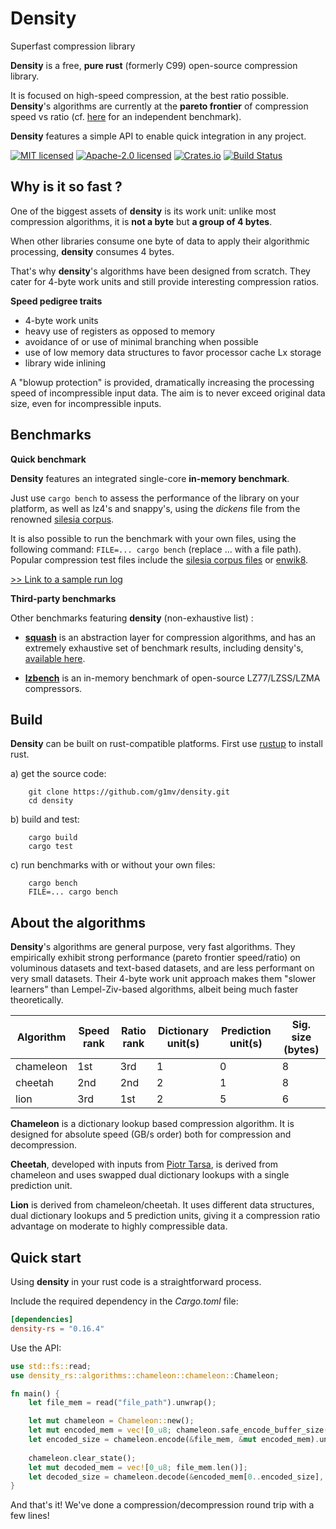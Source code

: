 Density
========
Superfast compression library

**Density** is a free, **pure rust** (formerly C99) open-source compression library.

It is focused on high-speed compression, at the best ratio possible. **Density**'s algorithms are currently at the **pareto frontier** of compression speed vs ratio (cf. [here](https://quixdb.github.io/squash-benchmark/?dataset=dickens&machine=s-desktop) for an independent benchmark).

**Density** features a simple API to enable quick integration in any project.

[![MIT licensed](https://img.shields.io/badge/License-MIT-blue.svg)](./LICENSE-MIT)
[![Apache-2.0 licensed](https://img.shields.io/badge/License-Apache%202.0-blue.svg)](./LICENSE-APACHE)
[![Crates.io](https://img.shields.io/crates/v/density-rs.svg)](https://crates.io/crates/density-rs)
[![Build Status](https://github.com/g1mv/density/actions/workflows/ci.yml/badge.svg)](https://github.com/g1mv/density/actions)

Why is it so fast ?
-------------------

One of the biggest assets of **density** is its work unit: unlike most compression algorithms, it is **not a byte**
but **a group of 4 bytes**.

When other libraries consume one byte of data to apply their algorithmic processing, **density** consumes 4 bytes.

That's why **density**'s algorithms have been designed from scratch. They cater for 4-byte work units and still provide interesting compression ratios.

**Speed pedigree traits**

* 4-byte work units
* heavy use of registers as opposed to memory
* avoidance of or use of minimal branching when possible
* use of low memory data structures to favor processor cache Lx storage
* library wide inlining

A "blowup protection" is provided, dramatically increasing the processing speed of incompressible input data. The aim
is to never exceed original data size, even for incompressible inputs.

Benchmarks
----------

**Quick benchmark**

**Density** features an integrated single-core **in-memory benchmark**.

Just use ```cargo bench``` to assess the performance of the library on your platform, as well as lz4's and snappy's,
using the
*dickens* file from the renowned [silesia corpus](https://sun.aei.polsl.pl//~sdeor/index.php?page=silesia).

It is also possible to run the benchmark with your own files, using the following command: ```FILE=... cargo bench``` (replace ... with a file path).
Popular compression test files include
the [silesia corpus files](https://sun.aei.polsl.pl//~sdeor/index.php?page=silesia)
or [enwik8](https://mattmahoney.net/dc/textdata.html).

[>> Link to a sample run log](benchmark.log)

**Third-party benchmarks**

Other benchmarks featuring **density** (non-exhaustive list) :

* [**squash**](https://github.com/quixdb/squash) is an abstraction layer for compression algorithms, and has an
  extremely exhaustive set of benchmark results, including
  density's, [available here](https://quixdb.github.io/squash-benchmark/?dataset=dickens&machine=s-desktop).

* [**lzbench**](https://github.com/inikep/lzbench) is an in-memory benchmark of open-source LZ77/LZSS/LZMA compressors.

Build
-----
**Density** can be built on rust-compatible platforms. First use [rustup](https://rustup.rs) to install
rust.

a) get the source code:

```shell
    git clone https://github.com/g1mv/density.git
    cd density
```

b) build and test:

```shell
    cargo build
    cargo test
```

c) run benchmarks with or without your own files:

```shell
    cargo bench
    FILE=... cargo bench
```

About the algorithms
--------------------

**Density**'s algorithms are general purpose, very fast algorithms. They empirically exhibit strong performance (pareto frontier speed/ratio) on
voluminous datasets and text-based datasets, and are less performant on very small datasets. Their 4-byte work unit
approach makes them "slower
learners" than Lempel-Ziv-based algorithms, albeit being much faster theoretically.

| Algorithm | Speed rank | Ratio rank | Dictionary unit(s) | Prediction unit(s) | Sig. size (bytes) |
|-----------|------------|------------|--------------------|--------------------|-------------------|
| chameleon | 1st        | 3rd        | 1                  | 0                  | 8                 |
| cheetah   | 2nd        | 2nd        | 2                  | 1                  | 8                 |
| lion      | 3rd        | 1st        | 2                  | 5                  | 6                 |

**Chameleon** is a dictionary lookup based compression algorithm. It is designed for absolute speed (GB/s order) both for compression
and decompression.

**Cheetah**, developed with inputs from [Piotr Tarsa](https://github.com/tarsa), is derived from chameleon and
uses swapped dual dictionary lookups with a single prediction unit.

**Lion** is derived from chameleon/cheetah. It uses different data structures, dual dictionary lookups and 5 prediction units, giving it a compression ratio advantage on moderate to highly compressible data.

Quick start
--------------------------------------------
Using **density** in your rust code is a straightforward process.

Include the required dependency in the *Cargo.toml* file:

```toml
[dependencies]
density-rs = "0.16.4"
```

Use the API:

```rust
use std::fs::read;
use density_rs::algorithms::chameleon::chameleon::Chameleon;

fn main() {
    let file_mem = read("file_path").unwrap();

    let mut chameleon = Chameleon::new();
    let mut encoded_mem = vec![0_u8; chameleon.safe_encode_buffer_size(file_mem.len())];
    let encoded_size = chameleon.encode(&file_mem, &mut encoded_mem).unwrap();
      
    chameleon.clear_state();
    let mut decoded_mem = vec![0_u8; file_mem.len()];
    let decoded_size = chameleon.decode(&encoded_mem[0..encoded_size], &mut decoded_mem).unwrap();
}
```

And that's it! We've done a compression/decompression round trip with a few lines!